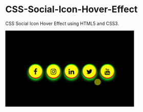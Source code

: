 # CSS-Social-Icon-Hover-Effect
CSS Social Icon Hover Effect using HTML5 and CSS3.

<img src="sicon.gif" width="80%" height="60%">
